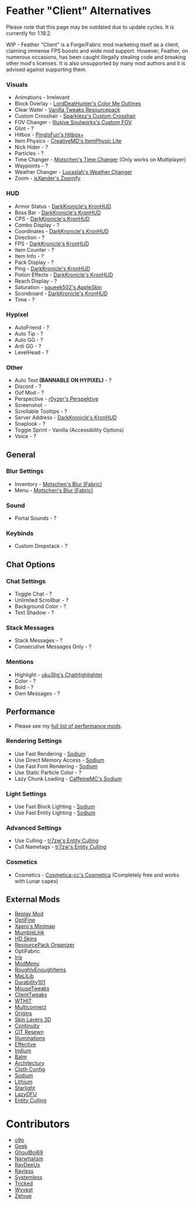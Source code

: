 # Feather "Client" Alternatives

Please note that this page may be outdated due to update cycles. It is currently for 1.19.2.

WIP - Feather "Client" is a Forge/Fabric
mod marketing itself as a client, claiming
immense FPS boosts and wide mod support. However,
Feather, on numerous occasions, has been caught illegally
stealing code and breaking other mod's licenses. It is also unsupported by many
mod authors and it is advised against supporting them.

### Visuals

* Animations - Irrelevant
* Block Overlay - [LordDeatHunter's Color Me Outlines](https://www.curseforge.com/minecraft/mc-mods/color-me-outlines)
* Clear Water - [Vanilla Tweaks Resourcepack](https://vanillatweaks.net/picker/resource-packs/)
* Custom Crosshair - [Sparkless's Custom Crosshair](https://www.curseforge.com/minecraft/mc-mods/custom-crosshair-mod/files)
* FOV Changer - [Illusive Soulworks's Custom FOV](https://curseforge.com/minecraft/mc-mods/custom-fov-fabric)
* Glint - ?
* Hitbox - [PingIsFun's Hitbox+](https://modrinth.com/mod/hitboxplus)
* Item Physics - [CreativeMD's ItemPhysic Lite](https://www.curseforge.com/minecraft/mc-mods/itemphysic-lite)
* Nick Hider - ?
* Particles - ?
* Time Changer - [Motschen's Time Changer](https://modrinth.com/mod/time-changer) (Only works on Multiplayer)
* Waypoints - ?
* Weather Changer - [Lucaslah's Weather Changer](https://modrinth.com/mod/weather-changer)
* Zoom - [isXander's Zoomify](https://www.curseforge.com/minecraft/mc-mods/zoomify)

### HUD

* Armor Status - [DarkKronicle's KronHUD](https://modrinth.com/mod/kronhud)
* Boss Bar - [DarkKronicle's KronHUD](https://modrinth.com/mod/kronhud)
* CPS - [DarkKronicle's KronHUD](https://modrinth.com/mod/kronhud)
* Combo Display - ?
* Coordinates - [DarkKronicle's KronHUD](https://modrinth.com/mod/kronhud)
* Direction - ?
* FPS - [DarkKronicle's KronHUD](https://modrinth.com/mod/kronhud)
* Item Counter - ?
* Item Info - ?
* Pack Display - ?
* Ping - [DarkKronicle's KronHUD](https://modrinth.com/mod/kronhud)
* Potion Effects - [DarkKronicle's KronHUD](https://modrinth.com/mod/kronhud)
* Reach Display - ?
* Saturation - [squeek502's AppleSkin](https://modrinth.com/mod/appleskin)
* Scoreboard - [DarkKronicle's KronHUD](https://modrinth.com/mod/kronhud)
* Time - ?

### Hypixel

* AutoFriend - ?
* Auto Tip - ?
* Auto GG - ?
* Anti GG - ?
* LevelHead - ?

### Other

* Auto Text **(BANNABLE ON HYPIXEL)** - ?
* Discord - ?
* Oof Mod - ?
* Perspective - [r0yzer's Perspektive](https://modrinth.com/mod/perspektive)
* Screenshot - 
* Scrollable Tooltips - ?
* Server Address - [DarkKronicle's KronHUD](https://modrinth.com/mod/kronhud)
* Snaplook - ?
* Toggle Sprint - Vanilla (Accessibility Options)
* Voice - ?

## General

### Blur Settings

* Inventory - [Motschen's Blur (Fabric)](https://modrinth.com/mod/blur-fabric)
* Menu - [Motschen's Blur (Fabric)](https://modrinth.com/mod/blur-fabric)

### Sound

* Portal Sounds - ?

### Keybinds

* Custom Dropstack - ?

## Chat Options

### Chat Settings

* Toggle Chat - ?
* Unlimited Scrollbar - ?
* Background Color - ?
* Text Shadow - ?

### Stack Messages

* Stack Messages - ?
* Consecutive Messages Only - ?

### Mentions

* Highlight - [uku3lig's ChatHighlighter](https://modrinth.com/mod/chathighlighter)
* Color - ?
* Bold - ?
* Own Messages - ?

## Performance

- Please see my [full list of performance mods](https://microcontrollersdev.github.io/Alternatives/latest/migrating/#performance).

### Rendering Settings

* Use Fast Rendering - [Sodium](https://modrinth.com/mod/sodium)
* Use Direct Memory Access - [Sodium](https://modrinth.com/mod/sodium)
* Use Fast Font Rendering - [Sodium](https://modrinth.com/mod/sodium)
* Use Static Particle Color - ?
* Lazy Chunk Loading - [CaffeineMC's Sodium](https://modrinth.com/mod/sodium)

### Light Settings

* Use Fast Block Lighting - [Sodium](https://modrinth.com/mod/sodium)
* Use Fast Entity Lighting - [Sodium](https://modrinth.com/mod/sodium)

### Advanced Settings

* Use Culling - [tr7zw's Entity Culling](https://modrinth.com/mod/entityculling)
* Cull Nametags - [tr7zw's Entity Culling](https://modrinth.com/mod/entityculling)

### Cosmetics

* Cosmetics - [Cosmetica-cc's Cosmetica](https://modrinth.com/mod/cosmetica) (Completely free and works with Lunar capes)

## External Mods

* [Replay Mod](https://modrinth.com/mod/replaymod/versions)
* [OptiFine](https://optifine.net)
* [Xaero's Minimap](https://www.curseforge.com/minecraft/mc-mods/xaeros-minimap)
* [MumbleLink](https://www.curseforge.com/minecraft/mc-mods/mumblelink)
* [HD Skins](https://www.hdskins.de/)
* [ResourcePack Organizer](https://www.curseforge.com/minecraft/mc-mods/resource-pack-organizer)
* OptiFabric
* [Iris](https://irisshaders.github.io/)
* [ModMenu](https://modrinth.com/mod/modmenu)
* [RoughlyEnoughItems](https://www.curseforge.com/minecraft/mc-mods/roughly-enough-items)
* [MaLiLib](https://www.curseforge.com/minecraft/mc-mods/malilib)
* [Durability101](https://www.curseforge.com/minecraft/mc-mods/durability101)
* [MouseTweaks](https://www.curseforge.com/minecraft/mc-mods/mouse-tweaks)
* [ClientTweaks](https://www.curseforge.com/minecraft/mc-mods/client-tweaks-fabric)
* [WTHIT](https://www.curseforge.com/minecraft/mc-mods/wthit)
* [Multiconnect](https://www.curseforge.com/minecraft/mc-mods/multiconnect)
* [Origins](https://www.curseforge.com/minecraft/mc-mods/origins)
* [Skin Layers 3D](https://www.curseforge.com/minecraft/mc-mods/skin-layers-3d)
* [Continuity](https://modrinth.com/mod/continuity)
* [CIT Resewn](https://modrinth.com/mod/cit-resewn)
* [Illuminations](https://www.curseforge.com/minecraft/mc-mods/illuminations)
* [Effective](https://www.curseforge.com/minecraft/mc-mods/effective)
* [Indium](https://modrinth.com/mod/indium)
* [Balm](https://www.curseforge.com/minecraft/mc-mods/balm-fabric)
* [Architectury](https://www.curseforge.com/minecraft/mc-mods/architectury-fabric)
* [Cloth Config](https://www.curseforge.com/minecraft/mc-mods/cloth-config)
* [Sodium](https://modrinth.com/mod/sodium)
* [Lithium](https://modrinth.com/mod/lithium)
* [Starlight](https://www.modrinth.com/mod/starlight)
* [LazyDFU](https://modrinth.com/mod/lazydfu)
* [Entity Culling](https://www.curseforge.com/minecraft/mc-mods/entityculling)

# Contributors

* [o9o](https://www.youtube.com/channel/UC_lbg2qjUsZwro5khBW9PHw)
* [Geek](https://github.com/GamingGeek)
* [GhoulBoi69](https://github.com/GhoulBoii)
* [Narwhalism](https://www.twitch.tv/narwhalswim)
* [RayDeeUx](https://github.com/RayDeeUx)
* [Rayless](https://github.com/UnderscoreRayless)
* [Systemless](https://github.com/SystemlessDev)
* [Tricked](https://github.com/Tricked-dev)
* [Wyvest](https://github.com/Wyvest)
* [Zetvue](https://zetvue.carrd.co)
